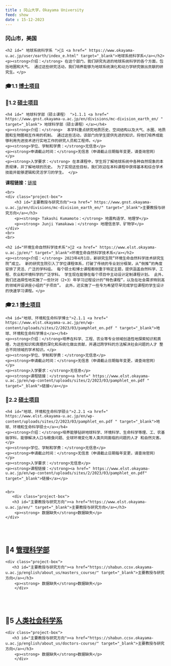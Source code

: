```yaml
---
title : 冈山大学，Okayama University
feed: show
date : 15-12-2023
---
```


<html lang="zh">
<head>
    <meta charset="UTF-8">
    <title>冈山大学，Okayama University</title>
    <link rel="stylesheet" href="/assets/css/CSS.css">
</head>
<body>
    <h3>冈山市，美国</h3>

    <h2 id=" 地球系统科学系 ">🏫1 <a href=" https://www.okayama-u.ac.jp/user/earth/index_e.html" target="_blank">地球系统科学系</a></h2>
    <p><strong>介绍：</strong> 在这个部门，我们研究先进的地球系统科学的各个方面，包括地圈和大气。 通过这些研究活动，我们培养能够为地球系统演化和动力学研究做出贡献的研究生。</p>

<h3 id="博士项目">🎓1.1 <a href=" https://www.gnst.okayama-u.ac.jp/en/divisions/dc-division_earth_en/ " target="_blank">博士项目</a></h3>

<h3 id="硕士项目">📖1.2 <a href="https://www.gnst.okayama-u.ac.jp/en/divisions/mc-division_earth_en/" target="_blank">硕士项目</a></h3>

    <h4 id=" 地球科学部（硕士课程） ">1.1.1 <a href=" https://www.gnst.okayama-u.ac.jp/en/divisions/mc-division_earth_en/ " target="_blank"> 地球科学部（硕士课程）</a></h4>
    <p><strong>介绍：</strong>  本学科重点研究地质历史、空间结构以及大气、水圈、地质圈和生物圈相互作用的机制。 通过这些活动，该部门向学生提供先进的知识，将他们培养成能够利用先进技术进行实地工作的研究人员和工程师。</p>
    <p><strong>学位、学制和学费：</strong>无信息</p>
    <p><strong>申请截止时间：</strong>无信息（申请截止日期每年变更，请查询官网）</p>
    <p><strong>入学要求：</strong> 在本课程中，学生将了解地球系统中各种自然现象的本质规律，并了解地球的历史。 为了实现这些目标，我们欢迎在本科课程中获得基本和综合学术技能并能够逻辑和灵活学习的学生。 </p>
<p><strong>课程链接：</strong><a href="https://www.gnst.okayama-u.ac.jp/en/divisions/mc-division_earth_en/" target="_blank">链接</a></p>

    <br>
    <div class="project-box">
        <h3 id="主要教授与研究方向"><a href=" https://www.gnst.okayama-u.ac.jp/en/divisions/mc-division_earth_en/" target="_blank">主要教授与研究方向</a></h3>
        <p><strong> Takashi Kumamoto：</strong> 地震构造学、地理学</p>
        <p><strong> Junji Yamakawa：</strong> 地理信息学、矿物学</p>
    </div>
    <br>
    <br>

    <h2 id="环境生命自然科学技术系">🏫2 <a href=" https://www.elst.okayama-u.ac.jp/en/" target="_blank">环境生命自然科学技术系</a></h2>
    <p><strong>介绍：</strong> 2023年4月1日，新研究生院“环境生命自然科学技术研究生院”成立。 新的研究生院引入了学位课程体系，打破了传统的专业划分框架，从“倒推”的角度安排了灵活、广泛的学科组。 每个硕士和博士课程都侧重于特定主题，提供涵盖自然科学、工程、农业和环境科学的广泛学科。 学生现在能够在每个项目中主动设计定制课程计划。 此外，我们还选择性地实施了一些针对（2+3）年学习过程设计的“特色课程”，以及在社会需求特别高的领域开设讲座小组的“子项目”。 此外，还实施了一些专为希望尽早完成学位课程的学生设计的快速学习课程。</p>

<h3 id="博士项目">🎓2.1 <a href=" https://www.elst.okayama-u.ac.jp/en/wp-content/uploads/sites/2/2023/03/pamphlet_en.pdf " target="_blank">博士项目</a></h3>

    <h4 id="地球、环境和生命科学博士">2.1.1 <a href=" https://www.elst.okayama-u.ac.jp/en/wp-content/uploads/sites/2/2023/03/pamphlet_en.pdf " target="_blank">地球、环境和生命科学博士</a></h4>
    <p><strong>介绍：</strong>培养在科学、工程、农业等专业领域创造性地探索知识和真理，为这些知识和真理的深化和系统化做出贡献，并通过跨学科的方法解决社会问题的人才 整合不同领域的学术知识。</p>
    <p><strong>学位、学制和学费：</strong>无信息</p>
    <p><strong>申请截止时间：</strong>无信息（申请截止日期每年变更，请查询官网）</p>
    <p><strong>入学要求：</strong>无信息</p>
    <p><strong>课程链接：</strong><a href=" https://www.elst.okayama-u.ac.jp/en/wp-content/uploads/sites/2/2023/03/pamphlet_en.pdf " target="_blank">链接</a></p>
    
<h3 id="硕士项目">📖2.2 <a href=" https://www.elst.okayama-u.ac.jp/en/wp-content/uploads/sites/2/2023/03/pamphlet_en.pdf " target="_blank">硕士项目</a></h3>

    <h4 id="地球、环境和生命科学硕士">2.2.1 <a href=" https://www.elst.okayama-u.ac.jp/en/wp-content/uploads/sites/2/2023/03/pamphlet_en.pdf " target="_blank">地球、环境和生命科学硕士</a></h4>
    <p><strong>介绍：</strong>培养能够钻研地球科学、环境科学、生命科学等理、工、农基础学科，能够解决人口与粮食问题、全球环境变化等人类共同面临的问题的人才 和自然灾害。</p>
    <p><strong>学位、学制和学费：</strong>无信息</p>
    <p><strong>申请截止时间：</strong>无信息（申请截止日期每年变更，请查询官网）</p>
    <p><strong>入学要求：</strong>无信息</p>
    <p><strong>课程链接：</strong><a href=" https://www.elst.okayama-u.ac.jp/en/wp-content/uploads/sites/2/2023/03/pamphlet_en.pdf" target="_blank">链接</a></p>


    <br>
       <div class="project-box">
       <h3 id="主要教授与研究方向"><a href="https://www.elst.okayama-u.ac.jp/en/" target="_blank">主要教授与研究方向</a></h3>
        <p><strong> 数据缺失</strong>数据缺失</p>
    </div>
<br>
    <br>


  <h2 id="管理科学部">🏫4 <a href=" https://shabun.ccsv.okayama-u.ac.jp/english/about_us/masters_course/ " target="_blank">管理科学部</a></h2>

    <div class="project-box">
       <h3 id="主要教授与研究方向"><a href="https://shabun.ccsv.okayama-u.ac.jp/english/about_us/masters_course/" target="_blank">主要教授与研究方向</a></h3>
        <p><strong> 数据缺失</strong>数据缺失</p>
        </div>
<br>
    <br>


  <h2 id="人类社会科学系">🏫5 <a href=" https://shabun.ccsv.okayama-u.ac.jp/english/about_us/doctors-course/ " target="_blank">人类社会科学系</a></h2>

    <div class="project-box">
       <h3 id="主要教授与研究方向"><a href="https://shabun.ccsv.okayama-u.ac.jp/english/about_us/doctors-course/" target="_blank">主要教授与研究方向</a></h3>
        <p><strong> 数据缺失</strong>数据缺失</p>
        </div>
<br>
    <br>

</body>
</html>

